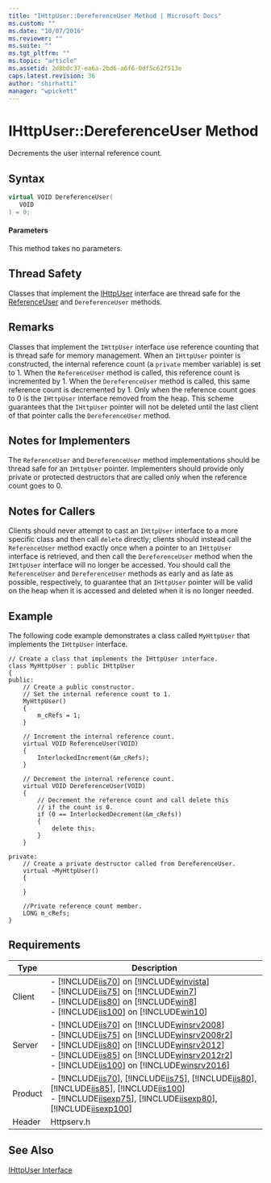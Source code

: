 ```yaml
---
title: "IHttpUser::DereferenceUser Method | Microsoft Docs"
ms.custom: ""
ms.date: "10/07/2016"
ms.reviewer: ""
ms.suite: ""
ms.tgt_pltfrm: ""
ms.topic: "article"
ms.assetid: 2d8b0c37-ea6a-2bd6-a6f6-0df5c62f513e
caps.latest.revision: 36
author: "shirhatti"
manager: "wpickett"
---
```

# IHttpUser::DereferenceUser Method
Decrements the user internal reference count.  
  
## Syntax  
  
```cpp  
virtual VOID DereferenceUser(  
   VOID  
) = 0;  
```  
  
#### Parameters  
 This method takes no parameters.  
  
## Thread Safety  
 Classes that implement the [IHttpUser](../../../webdevelopment-reference\native-code-api\webdev-native-api-reference/ihttpuser-interface.md) interface are thread safe for the [ReferenceUser](../../../webdevelopment-reference\native-code-api\webdev-native-api-reference/ihttpuser-referenceuser-method.md) and `DereferenceUser` methods.  
  
## Remarks  
 Classes that implement the `IHttpUser` interface use reference counting that is thread safe for memory management. When an `IHttpUser` pointer is constructed, the internal reference count (a `private` member variable) is set to 1. When the `ReferenceUser` method is called, this reference count is incremented by 1. When the `DereferenceUser` method is called, this same reference count is decremented by 1. Only when the reference count goes to 0 is the `IHttpUser` interface removed from the heap. This scheme guarantees that the `IHttpUser` pointer will not be deleted until the last client of that pointer calls the `DereferenceUser` method.  
  
## Notes for Implementers  
 The `ReferenceUser` and `DereferenceUser` method implementations should be thread safe for an `IHttpUser` pointer. Implementers should provide only private or protected destructors that are called only when the reference count goes to 0.  
  
## Notes for Callers  
 Clients should never attempt to cast an `IHttpUser` interface to a more specific class and then call `delete` directly; clients should instead call the `ReferenceUser` method exactly once when a pointer to an `IHttpUser` interface is retrieved, and then call the `DereferenceUser` method when the `IHttpUser` interface will no longer be accessed. You should call the `ReferenceUser` and `DereferenceUser` methods as early and as late as possible, respectively, to guarantee that an `IHttpUser` pointer will be valid on the heap when it is accessed and deleted when it is no longer needed.  
  
## Example  
 The following code example demonstrates a class called `MyHttpUser` that implements the `IHttpUser` interface.  
  
```  
// Create a class that implements the IHttpUser interface.  
class MyHttpUser : public IHttpUser  
{  
public:  
    // Create a public constructor.  
    // Set the internal reference count to 1.  
    MyHttpUser()  
    {  
        m_cRefs = 1;  
    }  
  
    // Increment the internal reference count.  
    virtual VOID ReferenceUser(VOID)  
    {  
        InterlockedIncrement(&m_cRefs);  
    }  
  
    // Decrement the internal reference count.  
    virtual VOID DereferenceUser(VOID)  
    {  
        // Decrement the reference count and call delete this  
        // if the count is 0.  
        if (0 == InterlockedDecrement(&m_cRefs))  
        {  
            delete this;  
        }  
    }  
  
private:  
    // Create a private destructor called from DereferenceUser.  
    virtual ~MyHttpUser()  
    {  
  
    }  
  
    //Private reference count member.  
    LONG m_cRefs;  
}  
```  
  
## Requirements  
  
|Type|Description|  
|----------|-----------------|  
|Client|-   [!INCLUDE[iis70](../../../wmi-provider/includes/iis70-md.md)] on [!INCLUDE[winvista](../../../wmi-provider/includes/winvista-md.md)]<br />-   [!INCLUDE[iis75](../../../wmi-provider/includes/iis75-md.md)] on [!INCLUDE[win7](../../../wmi-provider/includes/win7-md.md)]<br />-   [!INCLUDE[iis80](../../../wmi-provider/includes/iis80-md.md)] on [!INCLUDE[win8](../../../wmi-provider/includes/win8-md.md)]<br />-   [!INCLUDE[iis100](../../../wmi-provider/includes/iis100-md.md)] on [!INCLUDE[win10](../../../wmi-provider/includes/win10-md.md)]|  
|Server|-   [!INCLUDE[iis70](../../../wmi-provider/includes/iis70-md.md)] on [!INCLUDE[winsrv2008](../../../wmi-provider/includes/winsrv2008-md.md)]<br />-   [!INCLUDE[iis75](../../../wmi-provider/includes/iis75-md.md)] on [!INCLUDE[winsrv2008r2](../../../wmi-provider/includes/winsrv2008r2-md.md)]<br />-   [!INCLUDE[iis80](../../../wmi-provider/includes/iis80-md.md)] on [!INCLUDE[winsrv2012](../../../wmi-provider/includes/winsrv2012-md.md)]<br />-   [!INCLUDE[iis85](../../../wmi-provider/includes/iis85-md.md)] on [!INCLUDE[winsrv2012r2](../../../wmi-provider/includes/winsrv2012r2-md.md)]<br />-   [!INCLUDE[iis100](../../../wmi-provider/includes/iis100-md.md)] on [!INCLUDE[winsrv2016](../../../wmi-provider/includes/winsrv2016-md.md)]|  
|Product|-   [!INCLUDE[iis70](../../../wmi-provider/includes/iis70-md.md)], [!INCLUDE[iis75](../../../wmi-provider/includes/iis75-md.md)], [!INCLUDE[iis80](../../../wmi-provider/includes/iis80-md.md)], [!INCLUDE[iis85](../../../wmi-provider/includes/iis85-md.md)], [!INCLUDE[iis100](../../../wmi-provider/includes/iis100-md.md)]<br />-   [!INCLUDE[iisexp75](../../../webdevelopment-reference\native-code-api\webdev-native-api-reference/includes/iisexp75-md.md)], [!INCLUDE[iisexp80](../../../webdevelopment-reference\native-code-api\webdev-native-api-reference/includes/iisexp80-md.md)], [!INCLUDE[iisexp100](../../../webdevelopment-reference\native-code-api\webdev-native-api-reference/includes/iisexp100-md.md)]|  
|Header|Httpserv.h|  
  
## See Also  
 [IHttpUser Interface](../../../webdevelopment-reference\native-code-api\webdev-native-api-reference/ihttpuser-interface.md)